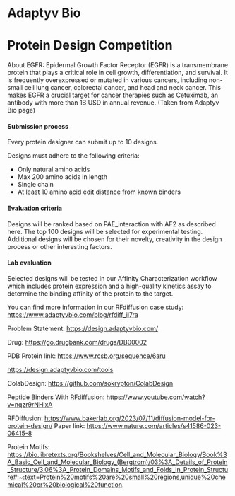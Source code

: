 # Adaptyv Bio

# Protein Design Competition

About EGFR:
Epidermal Growth Factor Receptor (EGFR) is a transmembrane protein that plays a critical role in cell growth, differentiation, and survival. It is frequently overexpressed or mutated in various cancers, including non-small cell lung cancer, colorectal cancer, and head and neck cancer. This makes EGFR a crucial target for cancer therapies such as Cetuximab, an antibody with more than 1B USD in annual revenue. (Taken from Adaptyv Bio page)

#### Submission process

Every protein designer can submit up to 10 designs.

Designs must adhere to the following criteria:

- Only natural amino acids
- Max 200 amino acids in length
- Single chain
- At least 10 amino acid edit distance from known binders

#### Evaluation criteria

Designs will be ranked based on PAE_interaction with AF2 as described here.
The top 100 designs will be selected for experimental testing.
Additional designs will be chosen for their novelty, creativity in the design process or other interesting factors.

#### Lab evaluation

Selected designs will be tested in our Affinity Characterization workflow which includes protein expression and a high-quality kinetics assay to determine the binding affinity of the protein to the target.

You can find more information in our RFdiffusion case study: https://www.adaptyvbio.com/blog/rfdiff_il7ra

Problem Statement:
https://design.adaptyvbio.com/

Drug:
https://go.drugbank.com/drugs/DB00002

PDB Protein link:
https://www.rcsb.org/sequence/6aru

https://design.adaptyvbio.com/tools

ColabDesign:
https://github.com/sokrypton/ColabDesign

Peptide Binders With RFdiffusion:
https://www.youtube.com/watch?v=nqzr9rNHlxA

RFDiffusion:
https://www.bakerlab.org/2023/07/11/diffusion-model-for-protein-design/
Paper link:
https://www.nature.com/articles/s41586-023-06415-8

Protein Motifs:
https://bio.libretexts.org/Bookshelves/Cell_and_Molecular_Biology/Book%3A_Basic_Cell_and_Molecular_Biology_(Bergtrom)/03%3A_Details_of_Protein_Structure/3.06%3A_Protein_Domains_Motifs_and_Folds_in_Protein_Structure#:~:text=Protein%20motifs%20are%20small%20regions,unique%20chemical%20or%20biological%20function.
